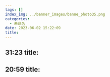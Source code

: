 ```yaml
---
tags: []
index_img: ../banner_images/banne_photo35.png
categories:
  - 未命名
date: 2023-06-02 15:22:09
title:
---
```


31:23
title:
---

20:59
title:
---

